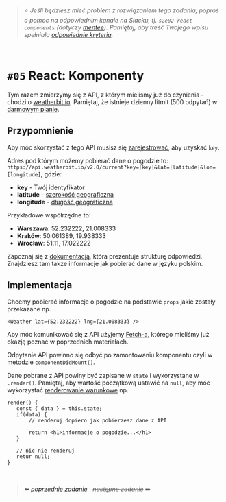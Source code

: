 > :star: *Jeśli będziesz mieć problem z rozwiązaniem tego zadania, poproś o pomoc na odpowiednim kanale na Slacku, tj. `s2e02-react-components` (dotyczy [mentee](https://devmentor.pl/mentoring-javascript/)). Pamiętaj, aby treść Twojego wpisu spełniała [odpowiednie kryteria](https://devmentor.pl/jak-prosic-o-pomoc/).*


&nbsp;

# `#05` React: Komponenty


Tym razem zmierzymy się z API, z którym mieliśmy już do czynienia - chodzi o [weatherbit.io](https://www.weatherbit.io/api). Pamiętaj, że istnieje dzienny litmit (500 odpytań) w [darmowym planie](https://www.weatherbit.io/pricing#standard).

## Przypomnienie
Aby móc skorzystać z tego API musisz się [zarejestrować](https://www.weatherbit.io/account/create), aby uzyskać `key`.

Adres pod którym możemy pobierać dane o pogodzie to: `https://api.weatherbit.io/v2.0/current?key=[key]&lat=[latitude]&lon=[longitude]`, gdzie:

* **key** - Twój identyfikator
* **latitude** - [szerokość geograficzna](https://pl.wikipedia.org/wiki/Szeroko%C5%9B%C4%87_geograficzna)
* **longitude** - [długość geograficzna](https://pl.wikipedia.org/wiki/D%C5%82ugo%C5%9B%C4%87_geograficzna)

Przykładowe współrzędne to:
* **Warszawa**: 52.232222, 21.008333
* **Kraków**: 50.061389, 19.938333
* **Wrocław**: 51.11, 17.022222

 Zapoznaj się z [dokumentacją](https://www.weatherbit.io/api/weather-current), która prezentuje strukturę odpowiedzi. Znajdziesz tam także informacje jak pobierać dane w języku polskim.

 ## Implementacja

 Chcemy pobierać informacje o pogodzie na podstawie `props` jakie zostały przekazane np.

 ```
 <Weather lat={52.232222} lng={21.008333} />
 ```

 Aby móc komunikować się  z API użyjemy [Fetch-a](https://developer.mozilla.org/en-US/docs/Web/API/Fetch_API/Using_Fetch), którego mieliśmy już okazję poznać w poprzednich materiałach.

 Odpytanie API powinno się odbyć po zamontowaniu komponentu czyli w metodzie `componentDidMount()`.

 Dane pobrane z API powiny być zapisane w `state` i wykorzystane w `.render()`. Pamiętaj, aby wartość początkową ustawić na `null`, aby móc wykorzystać [renderowanie warunkowe](https://pl.reactjs.org/docs/conditional-rendering.html) np.

 ```
 render() {
    const { data } = this.state;
    if(data) {
        // renderuj dopiero jak pobierzesz dane z API

        return <h1>informacje o pogodzie...</h1>
    }

    // nic nie renderuj
    retur null;
 }
 ```

&nbsp;


> :arrow_left: [*poprzednie zadanie*](./../04) | ~~*następne zadanie*~~ :arrow_right:
